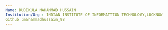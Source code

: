 ```yaml
---
Name: DUDEKULA MAHAMMAD HUSSAIN
Institution/Org : INDIAN INSTITUTE OF INFORMATTION TECHNOLOGY,LUCKNOW
Github :mahammadhussain_98
---
```

